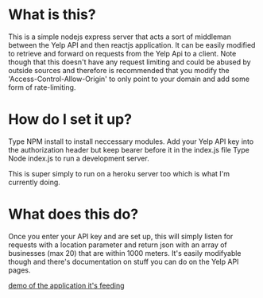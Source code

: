 # What is this?

This is a simple nodejs express server that acts a sort of middleman between the Yelp API and then reactjs application. It can be easily modified to retrieve and forward on requests from the Yelp Api to a client.
Note though that this doesn't have any request limiting and could be abused by outside sources and therefore is recommended that you modify the 'Access-Control-Allow-Origin' to only point to your domain and add some form of rate-limiting.

# How do I set it up?

Type NPM install to install neccessary modules.
Add your Yelp API key into the authorization header but keep bearer before it in the index.js file 
Type Node index.js to run a development server. 

This is super simply to run on a heroku server too which is what I'm currently doing. 

# What does this do?

Once you enter your API key and are set up, this will simply listen for requests with a location parameter and return json with an array of businesses (max 20) that are within 1000 meters. 
It's easily modifyable though and there's documentation on stuff you can do on the Yelp API pages.

[demo of the application it's feeding](https://www.redbrick.dcu.ie/~fraz/)
